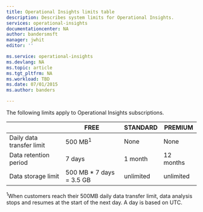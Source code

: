 ```yaml
---
title: Operational Insights limits table
description: Describes system limits for Operational Insights.
services: operational-insights
documentationcenter: NA
author: bandersmsft
manager: jwhit
editor: ''

ms.service: operational-insights
ms.devlang: NA
ms.topic: article
ms.tgt_pltfrm: NA
ms.workload: TBD
ms.date: 07/01/2015
ms.author: banders

---
```

The following limits apply to Operational Insights subscriptions.

|  | FREE | STANDARD | PREMIUM |
| --- | --- | --- | --- |
| Daily data transfer limit |500 MB<sup>1</sup> |None |None |
| Data retention period |7 days |1 month |12 months |
| Data storage limit |500 MB * 7 days = 3.5 GB |unlimited |unlimited |

<sup>1</sup>When customers reach their 500MB daily data transfer limit, data analysis stops and resumes at the start of the next day. A day is based on UTC.

